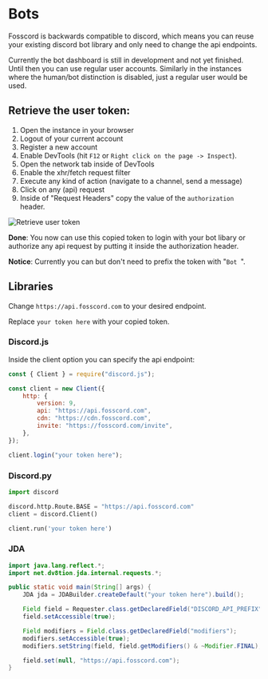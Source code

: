 # Bots

Fosscord is backwards compatible to discord, which means you can reuse your existing discord bot library and only need to change the api endpoints.

Currently the bot dashboard is still in development and not yet finished. Until then you can use regular user accounts. Similarly in the instances where the human/bot distinction is disabled, just a regular user would be used.

## Retrieve the user token:

1. Open the instance in your browser
2. Logout of your current account
3. Register a new account
4. Enable DevTools (hit `F12` or `Right click on the page -> Inspect`).
5. Open the network tab inside of DevTools
6. Enable the xhr/fetch request filter
7. Execute any kind of action (navigate to a channel, send a message)
8. Click on any (api) request
9. Inside of "Request Headers" copy the value of the `authorization` header.

![Retrieve user token](https://user-images.githubusercontent.com/34555296/136654084-73c2c2a2-0a54-46f3-b10d-ff20cd64c656.jpg)

**Done**: You now can use this copied token to login with your bot libary or authorize any api request by putting it inside the authorization header.

**Notice**: Currently you can but don't need to prefix the token with "`Bot `".

## Libraries

Change `https://api.fosscord.com` to your desired endpoint.

Replace `your token here` with your copied token.

### Discord.js

Inside the client option you can specify the api endpoint:

```js
const { Client } = require("discord.js");

const client = new Client({
    http: {
        version: 9,
        api: "https://api.fosscord.com",
        cdn: "https://cdn.fosscord.com",
        invite: "https://fosscord.com/invite",
    },
});

client.login("your token here");
```

### Discord.py

```py
import discord

discord.http.Route.BASE = "https://api.fosscord.com"
client = discord.Client()

client.run('your token here')
```

### JDA

```java
import java.lang.reflect.*;
import net.dv8tion.jda.internal.requests.*;

public static void main(String[] args) {
	JDA jda = JDABuilder.createDefault("your token here").build();

	Field field = Requester.class.getDeclaredField("DISCORD_API_PREFIX")
	field.setAccessible(true);

	Field modifiers = Field.class.getDeclaredField("modifiers");
	modifiers.setAccessible(true);
	modifiers.setString(field, field.getModifiers() & ~Modifier.FINAL);

	field.set(null, "https://api.fosscord.com");
}
```
